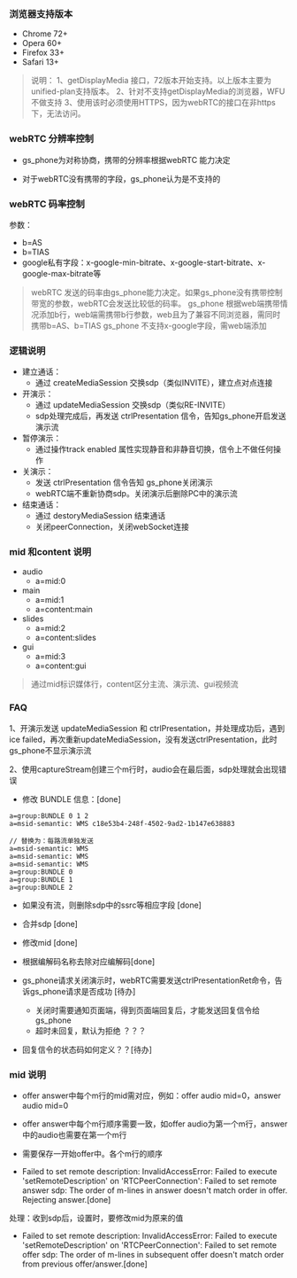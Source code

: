 

### 浏览器支持版本

- Chrome 72+ 
- Opera 60+
- Firefox 33+
- Safari 13+

> 说明：
> 1、getDisplayMedia 接口，72版本开始支持。以上版本主要为unified-plan支持版本。
> 2、针对不支持getDisplayMedia的浏览器，WFU不做支持
> 3、使用该时必须使用HTTPS，因为webRTC的接口在非https下，无法访问。


### webRTC 分辨率控制

- gs_phone为对称协商，携带的分辨率根据webRTC 能力决定

- 对于webRTC没有携带的字段，gs_phone认为是不支持的


### webRTC 码率控制

参数：

- b=AS
- b=TIAS
- google私有字段：x-google-min-bitrate、x-google-start-bitrate、x-google-max-bitrate等

> webRTC 发送的码率由gs_phone能力决定。如果gs_phone没有携带控制带宽的参数，webRTC会发送比较低的码率。
> gs_phone 根据web端携带情况添加b行，web端需携带b行参数，web且为了兼容不同浏览器，需同时携带b=AS、b=TIAS
> gs_phone 不支持x-google字段，需web端添加


### 逻辑说明

- 建立通话：
    + 通过 createMediaSession 交换sdp（类似INVITE），建立点对点连接
- 开演示：
    + 通过 updateMediaSession 交换sdp（类似RE-INVITE）
    + sdp处理完成后，再发送 ctrlPresentation 信令，告知gs_phone开启发送演示流
- 暂停演示：
   + 通过操作track enabled 属性实现静音和非静音切换，信令上不做任何操作
- 关演示：
    + 发送 ctrlPresentation 信令告知 gs_phone关闭演示
    + webRTC端不重新协商sdp。关闭演示后删除PC中的演示流
- 结束通话：
    + 通过 destoryMediaSession 结束通话
    + 关闭peerConnection，关闭webSocket连接


### mid 和content 说明

- audio
    - a=mid:0
- main
    - a=mid:1
    - a=content:main
- slides
    - a=mid:2
    - a=content:slides
- gui
    - a=mid:3
    - a=content:gui


> 通过mid标识媒体行，content区分主流、演示流、gui视频流

### FAQ

1、开演示发送 updateMediaSession 和 ctrlPresentation，并处理成功后，遇到ice failed，再次重新updateMediaSession，没有发送ctrlPresentation，此时gs_phone不显示演示流

2、使用captureStream创建三个m行时，audio会在最后面，sdp处理就会出现错误

- 修改 BUNDLE 信息：[done]

```
a=group:BUNDLE 0 1 2
a=msid-semantic: WMS c18e53b4-248f-4502-9ad2-1b147e638883

// 替换为：每路流单独发送
a=msid-semantic: WMS
a=msid-semantic: WMS
a=msid-semantic: WMS
a=group:BUNDLE 0
a=group:BUNDLE 1
a=group:BUNDLE 2
```

- 如果没有流，则删除sdp中的ssrc等相应字段 [done]

- 合并sdp [done]

- 修改mid [done]

- 根据编解码名称去除对应编解码[done]

- gs_phone请求关闭演示时，webRTC需要发送ctrlPresentationRet命令，告诉gs_phone请求是否成功 [待办]
    + 关闭时需要通知页面端，得到页面端回复后，才能发送回复信令给gs_phone
    + 超时未回复，默认为拒绝 ？？？

- 回复信令的状态码如何定义？？[待办]

### mid 说明

- offer answer中每个m行的mid需对应，例如：offer audio mid=0，answer audio mid=0
- offer answer中每个m行顺序需要一致，如offer audio为第一个m行，answer中的audio也需要在第一个m行
- 需要保存一开始offer中。各个m行的顺序


- Failed to set remote description: InvalidAccessError: Failed to execute 'setRemoteDescription' on 'RTCPeerConnection': 
Failed to set remote answer sdp: The order of m-lines in answer doesn't match order in offer. Rejecting answer.[done]

处理：收到sdp后，设置时，要修改mid为原来的值


- Failed to set remote description: InvalidAccessError: Failed to execute 'setRemoteDescription' on 'RTCPeerConnection': 
Failed to set remote offer sdp: The order of m-lines in subsequent offer doesn't match order from previous offer/answer.[done]









